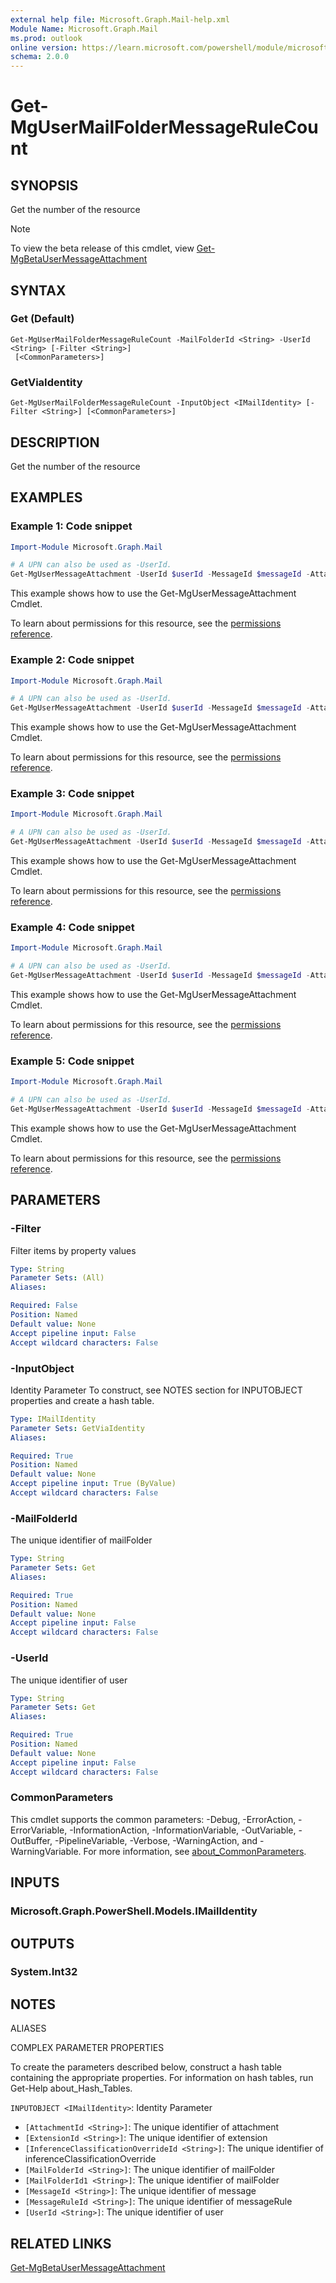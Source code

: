 ```yaml
---
external help file: Microsoft.Graph.Mail-help.xml
Module Name: Microsoft.Graph.Mail
ms.prod: outlook
online version: https://learn.microsoft.com/powershell/module/microsoft.graph.mail/get-mgusermailfoldermessagerulecount
schema: 2.0.0
---
```


# Get-MgUserMailFolderMessageRuleCount

## SYNOPSIS
Get the number of the resource

> [!NOTE]
> To view the beta release of this cmdlet, view [Get-MgBetaUserMessageAttachment](/powershell/module/Microsoft.Graph.Beta.Mail/Get-MgBetaUserMessageAttachment?view=graph-powershell-beta)

## SYNTAX

### Get (Default)
```
Get-MgUserMailFolderMessageRuleCount -MailFolderId <String> -UserId <String> [-Filter <String>]
 [<CommonParameters>]
```

### GetViaIdentity
```
Get-MgUserMailFolderMessageRuleCount -InputObject <IMailIdentity> [-Filter <String>] [<CommonParameters>]
```

## DESCRIPTION
Get the number of the resource

## EXAMPLES

### Example 1: Code snippet

```powershell
Import-Module Microsoft.Graph.Mail

# A UPN can also be used as -UserId.
Get-MgUserMessageAttachment -UserId $userId -MessageId $messageId -AttachmentId $attachmentId
```

This example shows how to use the Get-MgUserMessageAttachment Cmdlet.

To learn about permissions for this resource, see the [permissions reference](/graph/permissions-reference).

### Example 2: Code snippet

```powershell
Import-Module Microsoft.Graph.Mail

# A UPN can also be used as -UserId.
Get-MgUserMessageAttachment -UserId $userId -MessageId $messageId -AttachmentId $attachmentId
```

This example shows how to use the Get-MgUserMessageAttachment Cmdlet.

To learn about permissions for this resource, see the [permissions reference](/graph/permissions-reference).

### Example 3: Code snippet

```powershell
Import-Module Microsoft.Graph.Mail

# A UPN can also be used as -UserId.
Get-MgUserMessageAttachment -UserId $userId -MessageId $messageId -AttachmentId $attachmentId -ExpandProperty "microsoft.graph.itemattachment/item"
```

This example shows how to use the Get-MgUserMessageAttachment Cmdlet.

To learn about permissions for this resource, see the [permissions reference](/graph/permissions-reference).

### Example 4: Code snippet

```powershell
Import-Module Microsoft.Graph.Mail

# A UPN can also be used as -UserId.
Get-MgUserMessageAttachment -UserId $userId -MessageId $messageId -AttachmentId $attachmentId -ExpandProperty "microsoft.graph.itemattachment/item"
```

This example shows how to use the Get-MgUserMessageAttachment Cmdlet.

To learn about permissions for this resource, see the [permissions reference](/graph/permissions-reference).

### Example 5: Code snippet

```powershell
Import-Module Microsoft.Graph.Mail

# A UPN can also be used as -UserId.
Get-MgUserMessageAttachment -UserId $userId -MessageId $messageId -AttachmentId $attachmentId
```

This example shows how to use the Get-MgUserMessageAttachment Cmdlet.

To learn about permissions for this resource, see the [permissions reference](/graph/permissions-reference).

## PARAMETERS

### -Filter
Filter items by property values

```yaml
Type: String
Parameter Sets: (All)
Aliases:

Required: False
Position: Named
Default value: None
Accept pipeline input: False
Accept wildcard characters: False
```

### -InputObject
Identity Parameter
To construct, see NOTES section for INPUTOBJECT properties and create a hash table.

```yaml
Type: IMailIdentity
Parameter Sets: GetViaIdentity
Aliases:

Required: True
Position: Named
Default value: None
Accept pipeline input: True (ByValue)
Accept wildcard characters: False
```

### -MailFolderId
The unique identifier of mailFolder

```yaml
Type: String
Parameter Sets: Get
Aliases:

Required: True
Position: Named
Default value: None
Accept pipeline input: False
Accept wildcard characters: False
```

### -UserId
The unique identifier of user

```yaml
Type: String
Parameter Sets: Get
Aliases:

Required: True
Position: Named
Default value: None
Accept pipeline input: False
Accept wildcard characters: False
```

### CommonParameters
This cmdlet supports the common parameters: -Debug, -ErrorAction, -ErrorVariable, -InformationAction, -InformationVariable, -OutVariable, -OutBuffer, -PipelineVariable, -Verbose, -WarningAction, and -WarningVariable. For more information, see [about_CommonParameters](http://go.microsoft.com/fwlink/?LinkID=113216).

## INPUTS

### Microsoft.Graph.PowerShell.Models.IMailIdentity
## OUTPUTS

### System.Int32
## NOTES

ALIASES

COMPLEX PARAMETER PROPERTIES

To create the parameters described below, construct a hash table containing the appropriate properties. For information on hash tables, run Get-Help about_Hash_Tables.


`INPUTOBJECT <IMailIdentity>`: Identity Parameter
  - `[AttachmentId <String>]`: The unique identifier of attachment
  - `[ExtensionId <String>]`: The unique identifier of extension
  - `[InferenceClassificationOverrideId <String>]`: The unique identifier of inferenceClassificationOverride
  - `[MailFolderId <String>]`: The unique identifier of mailFolder
  - `[MailFolderId1 <String>]`: The unique identifier of mailFolder
  - `[MessageId <String>]`: The unique identifier of message
  - `[MessageRuleId <String>]`: The unique identifier of messageRule
  - `[UserId <String>]`: The unique identifier of user

## RELATED LINKS

[Get-MgBetaUserMessageAttachment](/powershell/module/Microsoft.Graph.Beta.Mail/Get-MgBetaUserMessageAttachment?view=graph-powershell-beta)
